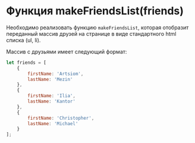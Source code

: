# Функция makeFriendsList(friends)

Необходимо реализовать функцию `makeFriendsList`, которая отобразит переданный массив
друзей на странице в виде стандартного html списка (ul, li).

Массив с друзьями имеет следующий формат:
```js
let friends = [
    {
        firstName: 'Artsiom',
        lastName: 'Mezin'
    },
    {
        firstName: 'Ilia',
        lastName: 'Kantor'
    },
    {
        firstName: 'Christopher',
        lastName: 'Michael'
    }
];
```

